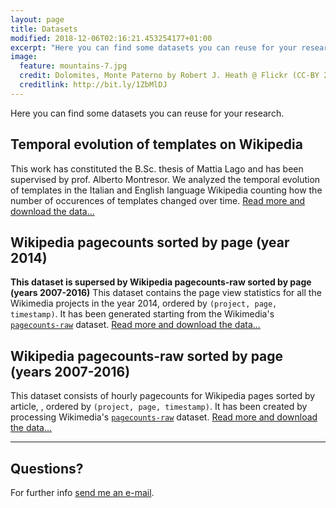 ```yaml
---
layout: page
title: Datasets
modified: 2018-12-06T02:16:21.453254177+01:00
excerpt: "Here you can find some datasets you can reuse for your research."
image:
  feature: mountains-7.jpg
  credit: Dolomites, Monte Paterno by Robert J. Heath @ Flickr (CC-BY 2.0)
  creditlink: http://bit.ly/1ZbMlDJ
---
```


Here you can find some datasets you can reuse for your research.


## Temporal evolution of templates on Wikipedia

This work has constituted the B.Sc. thesis of Mattia Lago and has been supervised
by prof. Alberto Montresor.
We analyzed the temporal evolution of templates in the Italian and English language
Wikipedia counting how the number of occurences of templates changed over time.
[Read more and download the data...](./temporal-evolution-templates-wikipedia/)

## Wikipedia pagecounts sorted by page (year 2014)

**This dataset is supersed by Wikipedia pagecounts-raw sorted by page (years 2007-2016)**
This dataset contains the page view statistics for all the Wikimedia projects in
the year 2014, ordered by `(project, page, timestamp)`. It has been generated
starting from the Wikimedia's [`pagecounts-raw`](https://dumps.wikimedia.org/other/pagecounts-raw/)
dataset.
[Read more and download the data...](./wikipedia-pagecounts-sorted-by-page-year-2014/)

## Wikipedia pagecounts-raw sorted by page (years 2007-2016)

This dataset consists of hourly pagecounts for Wikipedia pages sorted by article, , ordered by `(project, page, timestamp)`. It has been created by processing Wikimedia's [`pagecounts-raw`](https://dumps.wikimedia.org/other/pagecounts-raw/) dataset. [Read more and download the data...](./wikipedia-pagecounts-raw-sorted/)

---

## Questions?

For further info <a href="mailto:cristian.consonni(at)unitn(dot)it" target="_blank">send me an e-mail</a>.
